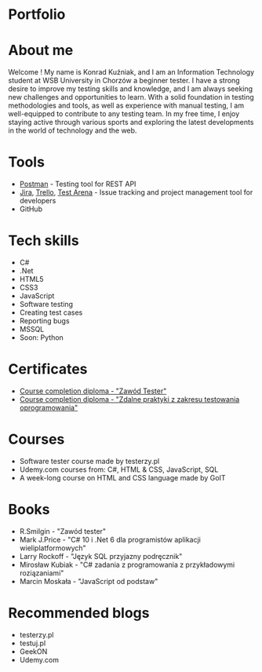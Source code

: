 # Portfolio
# About me
Welcome ! My name is Konrad Kuźniak, and I am an Information Technology student at WSB University in Chorzów a beginner tester. I have a strong desire to improve my testing skills and knowledge, and I am always seeking new challenges and opportunities to learn. With a solid foundation in testing methodologies and tools, as well as experience with manual testing, I am well-equipped to contribute to any testing team. In my free time, I enjoy staying active through various sports and exploring the latest developments in the world of technology and the web. 
# Tools

  - [Postman](https://www.postman.com/) - Testing tool for REST API
  - [Jira](https://www.atlassian.com/software/jira0), [Trello](https://trello.com/), [Test Arena](http://testarena.pl/) - Issue tracking and project management tool for developers
  - GitHub
   
# Tech skills
  - C#
  - .Net
  - HTML5
  - CSS3
  - JavaScript
  - Software testing
  - Creating test cases
  - Reporting bugs
  - MSSQL
  - Soon: Python
# Certificates
  - [Course completion diploma - "Zawód Tester"](https://i.imgur.com/b9VCHE8.png) 
  - [Course completion diploma - "Zdalne praktyki z zakresu testowania oprogramowania"](https://i.imgur.com/RGpqjqc.png)
# Courses
  - Software tester course made by testerzy.pl
  - Udemy.com courses from: C#, HTML & CSS, JavaScript, SQL
  - A week-long course on HTML and CSS language made by GoIT
# Books
  - R.Smilgin - "Zawód tester"
  - Mark J.Price - "C# 10 i .Net 6 dla programistów aplikacji wieliplatformowych"
  - Larry Rockoff - "Język SQL przyjazny podręcznik"
  - Mirosław Kubiak - "C# zadania z programowania z przykładowymi roziązaniami"
  - Marcin Moskała - "JavaScript od podstaw"
# Recommended blogs
  - testerzy.pl
  - testuj.pl 
  - GeekON
  - Udemy.com
